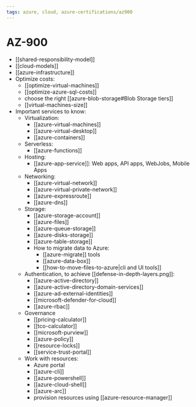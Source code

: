 ```yaml
---
tags: azure, cloud, azure-certifications/az900
---
```

# AZ-900

- [[shared-responsibility-model]]
- [[cloud-models]]
- [[azure-infrastructure]]
- Optimize costs:
  - [[optimize-virtual-machines]]
  - [[optimize-azure-sql-costs]]
  - choose the right [[azure-blob-storage#Blob Storage tiers]]
  - [[virtual-machines-size]]
- Important services to know:
  - Virtualization:
    - [[azure-virtual-machines]]
    - [[azure-virtual-desktop]]
    - [[azure-containers]]
  - Serverless:
    - [[azure-functions]]
  - Hosting:
    - [[azure-app-service]]: Web apps, API apps, WebJobs, Mobile Apps
  - Networking:
    - [[azure-virtual-network]]
    - [[azure-virtual-private-network]]
    - [[azure-expressroute]]
    - [[azure-dns]]
  - Storage:
    - [[azure-storage-account]]
    - [[azure-files]]
    - [[azure-queue-storage]]
    - [[azure-disks-storage]]
    - [[azure-table-storage]]
    - How to migrate data to Azure:
      - [[azure-migrate]] tools
      - [[azure-data-box]]
      - [[how-to-move-files-to-azure|cli and UI tools]]
  - Authentication, to achieve [[defense-in-depth-layers.png]]:
    - [[azure-active-directory]]
    - [[azure-active-directory-domain-services]]
    - [[azure-ad-external-identities]]
    - [[microsoft-defender-for-cloud]]
    - [[azure-rbac]]
  - Governance
    - [[pricing-calculator]]
    - [[tco-calculator]]
    - [[microsoft-purview]]
    - [[azure-policy]]
    - [[resource-locks]]
    - [[service-trust-portal]]
  - Work with resources:
    - Azure portal
    - [[azure-cli]]
    - [[azure-powershell]]
    - [[azure-cloud-shell]]
    - [[azure-arc]]
    - provision resources using [[azure-resource-manager]]
